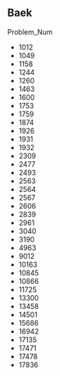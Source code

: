 ## Baek

Problem_Num
- 1012
- 1049
- 1158
- 1244
- 1260
- 1463
- 1600
- 1753
- 1759
- 1874
- 1926
- 1931
- 1932
- 2309
- 2477
- 2493
- 2563
- 2564
- 2567
- 2606
- 2839
- 2961
- 3040
- 3190
- 4963
- 9012
- 10163
- 10845
- 10866
- 11725
- 13300
- 13458
- 14501
- 15686
- 16942
- 17135
- 17471
- 17478
- 17836
